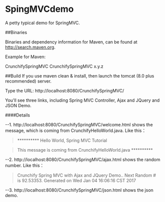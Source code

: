 # SpingMVCdemo
A petty typical demo for SpringMVC.


##Binaries

Binaries and dependency information for Maven, can be found at http://search.maven.org.

Example for Maven:

<dependency>
    <groupId>CrunchifySpringMVC</groupId>
    <artifactId>CrunchifySpringMVC</artifactId>
    <version>x.y.z</version>
</dependency>

##Build
If you use maven clean & install, then launch the tomcat (8.0 plus recommended) server.

Type the URL: 
http://localhost:8080/CrunchifySpringMVC/

You'll see three links, including Spring MVC Controller, Ajax and JQuery and JSON Demo.

####Details

--1. 
http://localhost:8080/CrunchifySpringMVC/welcome.html
shows the message, which is coming from CrunchifyHelloWorld.java. Like this：
>********** Hello World, Spring MVC Tutorial

>This message is coming from CrunchifyHelloWorld.java **********

--2. 
http://localhost:8080/CrunchifySpringMVC/ajax.html
shows the random number. Like this：

>Crunchify Spring MVC with Ajax and JQuery Demo.. 
>Next Random # is 92.53353. Generated on Wed Jan 04 16:06:16 CST 2017

--3. 
http://localhost:8080/CrunchifySpringMVC/json.html
shows the json demo.
